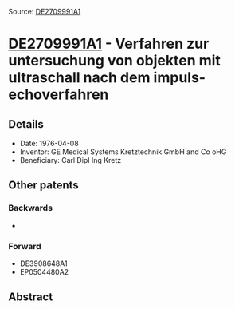 Source: [DE2709991A1](https://patents.google.com/patent/DE2709991A1)

# [DE2709991A1](DE2709991A1.md) - Verfahren zur untersuchung von objekten mit ultraschall nach dem impuls-  echoverfahren

## Details

* Date: 1976-04-08
* Inventor: GE Medical Systems Kretztechnik GmbH and Co oHG
* Beneficiary: Carl Dipl Ing Kretz

## Other patents

### Backwards
 * 
### Forward
 * DE3908648A1
 * EP0504480A2
## Abstract

